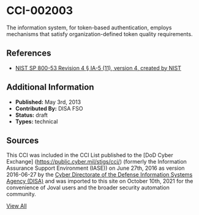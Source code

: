 # CCI-002003

The information system, for token-based authentication, employs mechanisms that satisfy organization-defined token quality requirements.

## References ##

* [NIST SP 800-53 Revision 4 § IA-5 (11), version 4, created by NIST](http://csrc.nist.gov/publications/PubsSPs.html)


## Additional Information ##

* **Published:** May 3rd, 2013
* **Contributed By:** DISA FSO
* **Status:** draft
* **Types:** technical

## Sources ##

This CCI was included in the CCI List published to the [DoD Cyber Exchange]
(https://public.cyber.mil/stigs/cci/) (formerly the Information Assurance Support Environment
(IASE)) on June 27th, 2016 as version 2016-06-27 by the [Cyber Directorate of the Defense 
Information Systems Agency (DISA)](https://public.cyber.mil/about-cyber/) and was imported to 
this site on October 10th, 2021 for the convenience of Joval users and the broader security automation community.

[View All](../README.md)
